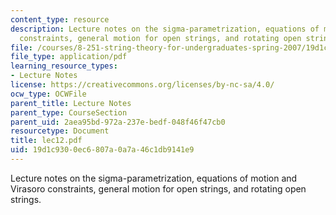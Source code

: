 ```yaml
---
content_type: resource
description: Lecture notes on the sigma-parametrization, equations of motion and Virasoro
  constraints, general motion for open strings, and rotating open strings.
file: /courses/8-251-string-theory-for-undergraduates-spring-2007/19d1c9300ec6807a0a7a46c1db9141e9_lec12.pdf
file_type: application/pdf
learning_resource_types:
- Lecture Notes
license: https://creativecommons.org/licenses/by-nc-sa/4.0/
ocw_type: OCWFile
parent_title: Lecture Notes
parent_type: CourseSection
parent_uid: 2aea95bd-972a-237e-bedf-048f46f47cb0
resourcetype: Document
title: lec12.pdf
uid: 19d1c930-0ec6-807a-0a7a-46c1db9141e9
---
```

Lecture notes on the sigma-parametrization, equations of motion and Virasoro constraints, general motion for open strings, and rotating open strings.